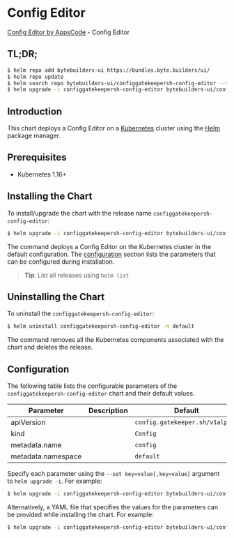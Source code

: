 # Config Editor

[Config Editor by AppsCode](https://byte.builders) - Config Editor

## TL;DR;

```bash
$ helm repo add bytebuilders-ui https://bundles.byte.builders/ui/
$ helm repo update
$ helm search repo bytebuilders-ui/configgatekeepersh-config-editor --version=v0.4.16
$ helm upgrade -i configgatekeepersh-config-editor bytebuilders-ui/configgatekeepersh-config-editor -n default --create-namespace --version=v0.4.16
```

## Introduction

This chart deploys a Config Editor on a [Kubernetes](http://kubernetes.io) cluster using the [Helm](https://helm.sh) package manager.

## Prerequisites

- Kubernetes 1.16+

## Installing the Chart

To install/upgrade the chart with the release name `configgatekeepersh-config-editor`:

```bash
$ helm upgrade -i configgatekeepersh-config-editor bytebuilders-ui/configgatekeepersh-config-editor -n default --create-namespace --version=v0.4.16
```

The command deploys a Config Editor on the Kubernetes cluster in the default configuration. The [configuration](#configuration) section lists the parameters that can be configured during installation.

> **Tip**: List all releases using `helm list`

## Uninstalling the Chart

To uninstall the `configgatekeepersh-config-editor`:

```bash
$ helm uninstall configgatekeepersh-config-editor -n default
```

The command removes all the Kubernetes components associated with the chart and deletes the release.

## Configuration

The following table lists the configurable parameters of the `configgatekeepersh-config-editor` chart and their default values.

|     Parameter      | Description |                  Default                   |
|--------------------|-------------|--------------------------------------------|
| apiVersion         |             | <code>config.gatekeeper.sh/v1alpha1</code> |
| kind               |             | <code>Config</code>                        |
| metadata.name      |             | <code>config</code>                        |
| metadata.namespace |             | <code>default</code>                       |


Specify each parameter using the `--set key=value[,key=value]` argument to `helm upgrade -i`. For example:

```bash
$ helm upgrade -i configgatekeepersh-config-editor bytebuilders-ui/configgatekeepersh-config-editor -n default --create-namespace --version=v0.4.16 --set apiVersion=config.gatekeeper.sh/v1alpha1
```

Alternatively, a YAML file that specifies the values for the parameters can be provided while
installing the chart. For example:

```bash
$ helm upgrade -i configgatekeepersh-config-editor bytebuilders-ui/configgatekeepersh-config-editor -n default --create-namespace --version=v0.4.16 --values values.yaml
```

